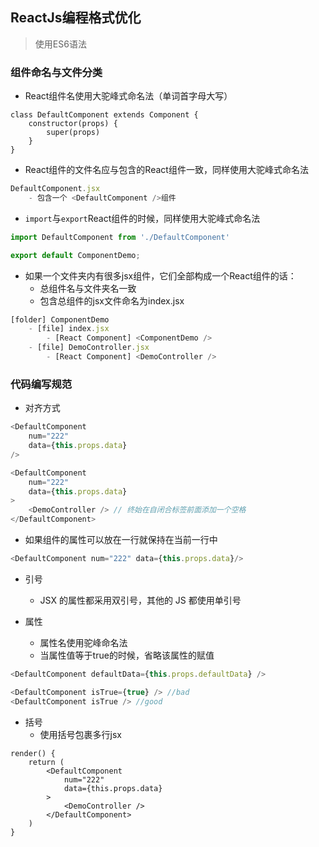## ReactJs编程格式优化

> 使用ES6语法

### 组件命名与文件分类

- React组件名使用大驼峰式命名法（单词首字母大写）

```
class DefaultComponent extends Component {
	constructor(props) {
		super(props)
	}
}
```

- React组件的文件名应与包含的React组件一致，同样使用大驼峰式命名法

```js
DefaultComponent.jsx
	- 包含一个 <DefaultComponent />组件
```

- `import`与`export`React组件的时候，同样使用大驼峰式命名法

```js
import DefaultComponent from './DefaultComponent'

export default ComponentDemo;
```

- 如果一个文件夹内有很多jsx组件，它们全部构成一个React组件的话：
	- 总组件名与文件夹名一致
	- 包含总组件的jsx文件命名为index.jsx

```js
[folder] ComponentDemo
	- [file] index.jsx
		- [React Component] <ComponentDemo />
	- [file] DemoController.jsx
		- [React Component] <DemoController />
```

### 代码编写规范

- 对齐方式

```js
<DefaultComponent
	num="222"
	data={this.props.data}
/>

<DefaultComponent
	num="222"
	data={this.props.data}
>
	<DemoController /> // 终始在自闭合标签前面添加一个空格
</DefaultComponent>
```

- 如果组件的属性可以放在一行就保持在当前一行中

```js
<DefaultComponent num="222" data={this.props.data}/>
```

- 引号
	- JSX 的属性都采用双引号，其他的 JS 都使用单引号

- 属性
	- 属性名使用驼峰命名法
	- 当属性值等于true的时候，省略该属性的赋值

```js
<DefaultComponent defaultData={this.props.defaultData} />

<DefaultComponent isTrue={true} /> //bad
<DefaultComponent isTrue /> //good
```

- 括号
	- 使用括号包裹多行jsx

```
render() {
	return (
		<DefaultComponent
			num="222"
			data={this.props.data}
		>
			<DemoController />
		</DefaultComponent>
	)
}
```